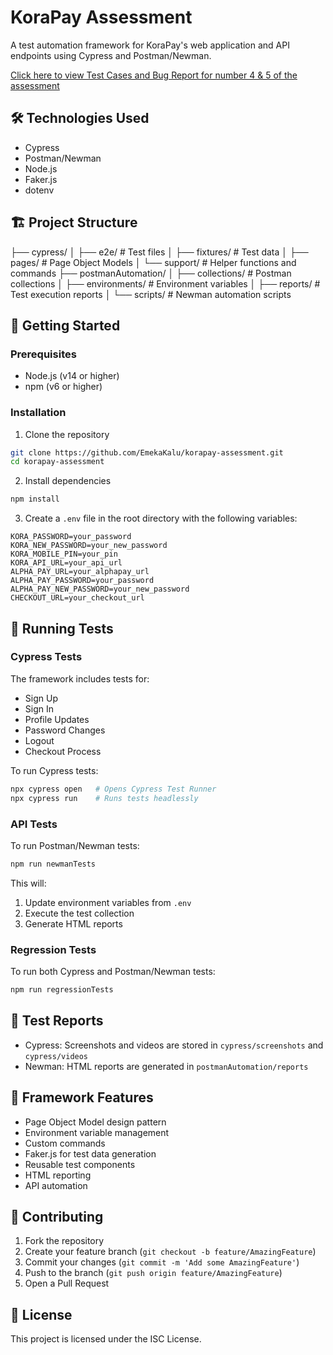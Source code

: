 # KoraPay Assessment

A test automation framework for KoraPay's web application and API endpoints using Cypress and Postman/Newman.

[Click here to view Test Cases and Bug Report for number 4 & 5 of the assessment](https://docs.google.com/spreadsheets/d/1MmEt7a2bDbTiTUBBLAWf0OrTABhWA_1zvSP1RmNu5RM/edit?usp=sharing)

## 🛠 Technologies Used

- Cypress
- Postman/Newman
- Node.js
- Faker.js
- dotenv

## 🏗 Project Structure

├── cypress/
│ ├── e2e/ # Test files
│ ├── fixtures/ # Test data
│ ├── pages/ # Page Object Models
│ └── support/ # Helper functions and commands
├── postmanAutomation/
│ ├── collections/ # Postman collections
│ ├── environments/ # Environment variables
│ ├── reports/ # Test execution reports
│ └── scripts/ # Newman automation scripts

## 🚀 Getting Started

### Prerequisites

- Node.js (v14 or higher)
- npm (v6 or higher)

### Installation

1. Clone the repository
```bash
git clone https://github.com/EmekaKalu/korapay-assessment.git
cd korapay-assessment
```

2. Install dependencies
```bash
npm install
```

3. Create a `.env` file in the root directory with the following variables:
```
KORA_PASSWORD=your_password
KORA_NEW_PASSWORD=your_new_password
KORA_MOBILE_PIN=your_pin
KORA_API_URL=your_api_url
ALPHA_PAY_URL=your_alphapay_url
ALPHA_PAY_PASSWORD=your_password
ALPHA_PAY_NEW_PASSWORD=your_new_password
CHECKOUT_URL=your_checkout_url
```

## 🧪 Running Tests

### Cypress Tests

The framework includes tests for:
- Sign Up
- Sign In
- Profile Updates
- Password Changes
- Logout
- Checkout Process

To run Cypress tests:
```bash
npx cypress open   # Opens Cypress Test Runner
npx cypress run    # Runs tests headlessly
```

### API Tests

To run Postman/Newman tests:
```bash
npm run newmanTests
```

This will:
1. Update environment variables from `.env`
2. Execute the test collection
3. Generate HTML reports

### Regression Tests

To run both Cypress and Postman/Newman tests:
```bash
npm run regressionTests
```

## 📝 Test Reports

- Cypress: Screenshots and videos are stored in `cypress/screenshots` and `cypress/videos`
- Newman: HTML reports are generated in `postmanAutomation/reports`

## 🧩 Framework Features

- Page Object Model design pattern
- Environment variable management
- Custom commands
- Faker.js for test data generation
- Reusable test components
- HTML reporting
- API automation

## 👥 Contributing

1. Fork the repository
2. Create your feature branch (`git checkout -b feature/AmazingFeature`)
3. Commit your changes (`git commit -m 'Add some AmazingFeature'`)
4. Push to the branch (`git push origin feature/AmazingFeature`)
5. Open a Pull Request

## 📄 License

This project is licensed under the ISC License.